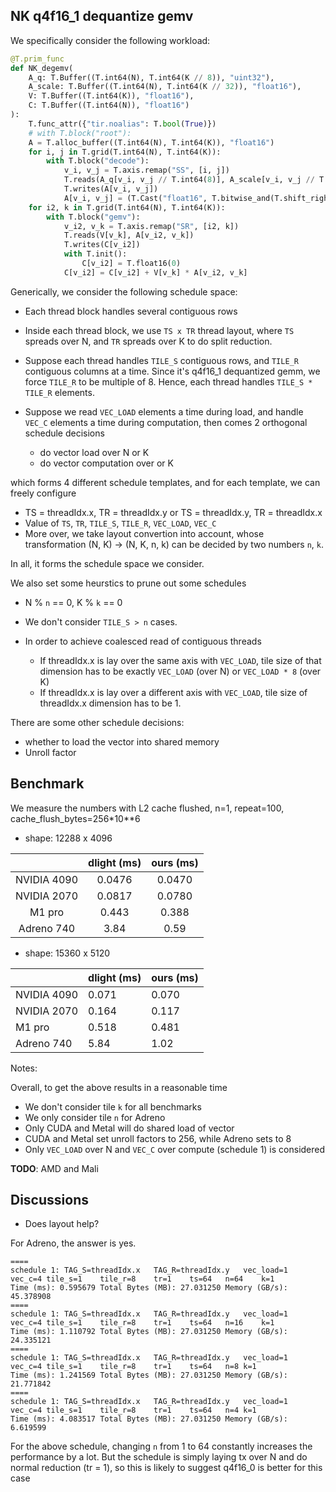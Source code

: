 ## NK q4f16_1 dequantize gemv

We specifically consider the following workload:

```py
@T.prim_func
def NK_degemv(
    A_q: T.Buffer((T.int64(N), T.int64(K // 8)), "uint32"), 
    A_scale: T.Buffer((T.int64(N), T.int64(K // 32)), "float16"), 
    V: T.Buffer((T.int64(K)), "float16"), 
    C: T.Buffer((T.int64(N)), "float16")
):
    T.func_attr({"tir.noalias": T.bool(True)})
    # with T.block("root"):
    A = T.alloc_buffer((T.int64(N), T.int64(K)), "float16")
    for i, j in T.grid(T.int64(N), T.int64(K)):
        with T.block("decode"):
            v_i, v_j = T.axis.remap("SS", [i, j])
            T.reads(A_q[v_i, v_j // T.int64(8)], A_scale[v_i, v_j // T.int64(32)])
            T.writes(A[v_i, v_j])
            A[v_i, v_j] = (T.Cast("float16", T.bitwise_and(T.shift_right(A_q[v_i, v_j // T.int64(8)], T.Cast("uint32", v_j % T.int64(8)) * T.uint32(4)), T.uint32(15))) - T.float16(7)) * A_scale[v_i, v_j // T.int64(32)]
    for i2, k in T.grid(T.int64(N), T.int64(K)):
        with T.block("gemv"):
            v_i2, v_k = T.axis.remap("SR", [i2, k])
            T.reads(V[v_k], A[v_i2, v_k])
            T.writes(C[v_i2])
            with T.init():
                C[v_i2] = T.float16(0)
            C[v_i2] = C[v_i2] + V[v_k] * A[v_i2, v_k]

```

Generically, we consider the following schedule space:

* Each thread block handles several contiguous rows
* Inside each thread block, we use `TS x TR` thread layout, where `TS` spreads over N, and `TR` spreads over K to do split reduction.
* Suppose each thread handles `TILE_S` contiguous rows, and `TILE_R` contiguous columns at a time. Since it's q4f16_1 dequantized gemm, we force `TILE_R` to be multiple of 8. Hence, each thread handles `TILE_S * TILE_R` elements.
* Suppose we read `VEC_LOAD` elements a time during load, and handle `VEC_C` elements a time during computation, then comes 2 orthogonal schedule decisions
  
  * do vector load over N or K
  * do vector computation over or K

which forms 4 different schedule templates, and for each template, we can freely configure

* TS = threadIdx.x, TR = threadIdx.y or TS = threadIdx.y, TR = threadIdx.x
* Value of `TS`, `TR`, `TILE_S`, `TILE_R`, `VEC_LOAD`, `VEC_C`
* More over, we take layout convertion into account, whose transformation (N, K) -> (N, K, n, k) can be decided by two numbers `n`, `k`.

In all, it forms the schedule space we consider.

We also set some heurstics to prune out some schedules

- N % `n` == 0, K % `k` == 0
- We don't consider `TILE_S > n` cases.
- In order to achieve coalesced read of contiguous threads

  - If threadIdx.x is lay over the same axis with `VEC_LOAD`, tile size of that dimension has to be exactly `VEC_LOAD` (over N) or `VEC_LOAD * 8` (over K)
  - If threadIdx.x is lay over a different axis with `VEC_LOAD`, tile size of threadIdx.x dimension has to be 1.

There are some other schedule decisions:

- whether to load the vector into shared memory
- Unroll factor

## Benchmark

We measure the numbers with L2 cache flushed, n=1, repeat=100, cache_flush_bytes=256*10**6
- shape: 12288 x 4096

|             | dlight (ms) | ours (ms) |
|:-----------:|:-----------:|:-----------:|
| NVIDIA 4090 |     0.0476        |   0.0470          |
| NVIDIA 2070 |      0.0817       |    0.0780         |
|    M1 pro   |      0.443       |     0.388        |
|  Adreno 740 |     3.84    |   0.59          |

- shape: 15360 x 5120

|             | dlight (ms) | ours (ms) |
|-------------|-------------|-------------|
| NVIDIA 4090 |     0.071        |    0.070         |
| NVIDIA 2070 |     0.164        |      0.117       |
| M1 pro      |    0.518         |      0.481       |
| Adreno 740  |    5.84         |    1.02         |

Notes:

Overall, to get the above results in a reasonable time
- We don't consider tile `k` for all benchmarks
- We only consider tile `n` for Adreno
- Only CUDA and Metal will do shared load of vector
- CUDA and Metal set unroll factors to 256, while Adreno sets to 8
- Only `VEC_LOAD` over N and `VEC_C` over compute (schedule 1) is considered

**TODO**: AMD and Mali

## Discussions

- Does layout help?

For Adreno, the answer is yes. 
```
====
schedule 1: TAG_S=threadIdx.x	TAG_R=threadIdx.y	vec_load=1	vec_c=4	tile_s=1	tile_r=8	tr=1	ts=64	n=64	k=1
Time (ms): 0.595679	Total Bytes (MB): 27.031250	Memory (GB/s): 45.378908
====
schedule 1: TAG_S=threadIdx.x	TAG_R=threadIdx.y	vec_load=1	vec_c=4	tile_s=1	tile_r=8	tr=1	ts=64	n=16	k=1
Time (ms): 1.110792	Total Bytes (MB): 27.031250	Memory (GB/s): 24.335121
====
schedule 1: TAG_S=threadIdx.x	TAG_R=threadIdx.y	vec_load=1	vec_c=4	tile_s=1	tile_r=8	tr=1	ts=64	n=8	k=1
Time (ms): 1.241569	Total Bytes (MB): 27.031250	Memory (GB/s): 21.771842
====
schedule 1: TAG_S=threadIdx.x	TAG_R=threadIdx.y	vec_load=1	vec_c=4	tile_s=1	tile_r=8	tr=1	ts=64	n=4	k=1
Time (ms): 4.083517	Total Bytes (MB): 27.031250	Memory (GB/s): 6.619599
```

For the above schedule, changing `n` from 1 to 64 constantly increases the performance by a lot. But the schedule is simply laying tx over N and do normal reduction (tr = 1), so this is likely to suggest q4f16_0 is better for this case
